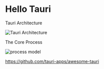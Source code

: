 # Hello Tauri

Tauri Architecture

![Tauri Architecture](https://tauri.app/d2/docs/concept/architecture-0.svg)

The Core Process

![process model](https://tauri.app/d2/docs/concept/process-model-0.svg)

<https://github.com/tauri-apps/awesome-tauri>
